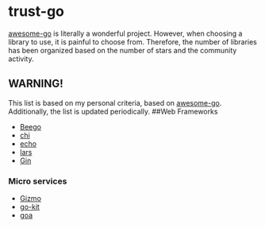 # trust-go
[awesome-go](https://github.com/avelino/awesome-go) is literally a wonderful project. However, when choosing a library to use, it is painful to choose from. Therefore, the number of libraries has been organized based on the number of stars and the community activity.
## WARNING!
This list is based on my personal criteria, based on [awesome-go](https://github.com/avelino/awesome-go). Additionally, the list is updated periodically.
##Web Frameworks
* [Beego](https://github.com/astaxie/beego) 
* [chi](https://github.com/pressly/chi)
* [echo](https://github.com/labstack/echo)
* [lars](https://github.com/go-playground/lars)
* [Gin](https://github.com/gin-gonic/gin)
### Micro services
* [Gizmo](https://github.com/NYTimes/gizmo)
* [go-kit](https://github.com/go-kit/kit)
* [goa](https://github.com/raphael/goa)
